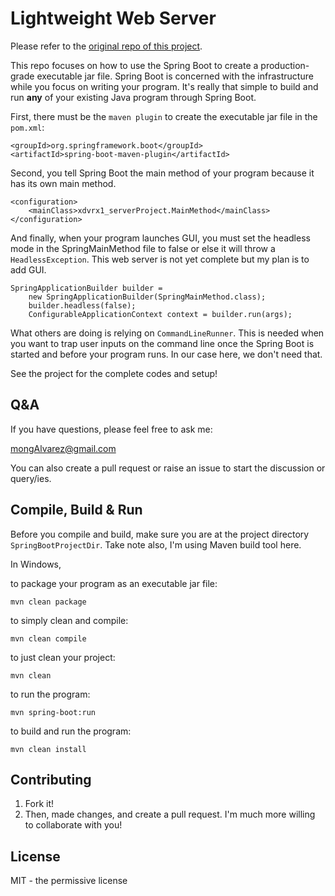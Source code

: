 # Lightweight Web Server

Please refer to the 
[original repo of this project](https://github.com/xdvrx1/lightweight-web-server). 

This repo focuses on how to use the Spring Boot to create
a production-grade executable jar file. Spring Boot is concerned with the 
infrastructure while you focus on writing your program. It's really that simple to build 
and run **any** of your existing Java program through Spring Boot.

First, there must be the `maven plugin` to create the executable jar file
in the `pom.xml`:

```
<groupId>org.springframework.boot</groupId>
<artifactId>spring-boot-maven-plugin</artifactId>
```

Second, you tell Spring Boot the main method of your program 
because it has its own main method. 

```
<configuration>
	<mainClass>xdvrx1_serverProject.MainMethod</mainClass>
</configuration>	
```

And finally, when your program launches GUI, you must set 
the headless mode in the SpringMainMethod file to false or else it 
will throw a `HeadlessException`. This web server is not yet complete
but my plan is to add GUI.

```
SpringApplicationBuilder builder = 
	new SpringApplicationBuilder(SpringMainMethod.class);
	builder.headless(false);
	ConfigurableApplicationContext context = builder.run(args);
```

What others are doing is relying on `CommandLineRunner`. This is needed
when you want to trap user inputs on the command line once the
Spring Boot is started and before your program runs. In our case here,
we don't need that. 
  
See the project for the complete codes and setup!

## Q&A

If you have questions, please feel free to ask me: 

<mongAlvarez@gmail.com>
   
You can also create a pull request or raise
an issue to start the discussion or query/ies.

## Compile, Build & Run
Before you compile and build, make sure you are at the project directory
`SpringBootProjectDir`. Take note also, I'm using Maven build tool here. 

In Windows,

to package your program as an executable jar file:

	mvn clean package

to simply clean and compile:

	mvn clean compile

to just clean your project:

	mvn clean

to run the program:

	mvn spring-boot:run

to build and run the program:

	mvn clean install


## Contributing

1. Fork it!
2. Then, made changes, and create a pull request. 
I'm much more willing to collaborate with you!

## License

MIT - the permissive license
